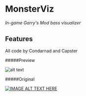 MonsterViz
==========

###### In-game Garry's Mod bass visualizer


Features
----------
All code by Condarnad and Capster

#####Preview

![alt text](http://cloud-2.steampowered.com/ugc/3300315463573338701/B44DA7F066F3585E346C0B463C2E7CD915B15F8C/ "Ingame")

#####Original

[![IMAGE ALT TEXT HERE](http://img.youtube.com/vi/SQRIaztIf3E/0.jpg)](http://www.youtube.com/watch?v=SQRIaztIf3E)
